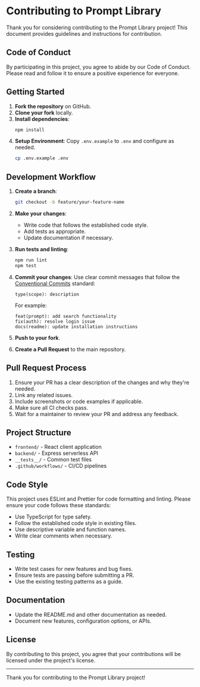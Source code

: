 # Contributing to Prompt Library

Thank you for considering contributing to the Prompt Library project! This document provides guidelines and instructions for contribution.

## Code of Conduct

By participating in this project, you agree to abide by our Code of Conduct. Please read and follow it to ensure a positive experience for everyone.

## Getting Started

1. **Fork the repository** on GitHub.
2. **Clone your fork** locally.
3. **Install dependencies**:
   ```bash
   npm install
   ```
4. **Setup Environment**:
   Copy `.env.example` to `.env` and configure as needed.
   ```bash
   cp .env.example .env
   ```

## Development Workflow

1. **Create a branch**:
   ```bash
   git checkout -b feature/your-feature-name
   ```

2. **Make your changes**:
   - Write code that follows the established code style.
   - Add tests as appropriate.
   - Update documentation if necessary.

3. **Run tests and linting**:
   ```bash
   npm run lint
   npm test
   ```

4. **Commit your changes**:
   Use clear commit messages that follow the [Conventional Commits](https://www.conventionalcommits.org/) standard:
   ```
   type(scope): description
   ```
   For example:
   ```
   feat(prompt): add search functionality
   fix(auth): resolve login issue
   docs(readme): update installation instructions
   ```

5. **Push to your fork**.

6. **Create a Pull Request** to the main repository.

## Pull Request Process

1. Ensure your PR has a clear description of the changes and why they're needed.
2. Link any related issues.
3. Include screenshots or code examples if applicable.
4. Make sure all CI checks pass.
5. Wait for a maintainer to review your PR and address any feedback.

## Project Structure

- `frontend/` - React client application
- `backend/` - Express serverless API
- `__tests__/` - Common test files
- `.github/workflows/` - CI/CD pipelines

## Code Style

This project uses ESLint and Prettier for code formatting and linting. Please ensure your code follows these standards:

- Use TypeScript for type safety.
- Follow the established code style in existing files.
- Use descriptive variable and function names.
- Write clear comments when necessary.

## Testing

- Write test cases for new features and bug fixes.
- Ensure tests are passing before submitting a PR.
- Use the existing testing patterns as a guide.

## Documentation

- Update the README.md and other documentation as needed.
- Document new features, configuration options, or APIs.

## License

By contributing to this project, you agree that your contributions will be licensed under the project's license.

---

Thank you for contributing to the Prompt Library project! 